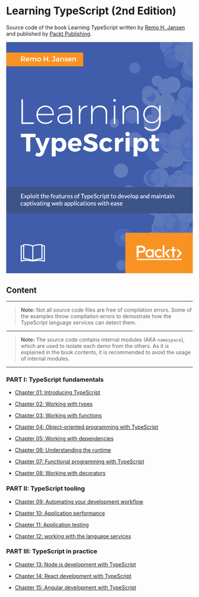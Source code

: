 # Learning TypeScript (2nd Edition)

Source code of the book Learning TypeScript written by [Remo H. Jansen](https://github.com/remojansen) and published by [Packt Publishing](https://www.packtpub.com/).

![](/media/cover.png)

## Content

---

> **Note:** Not all source code files are free
of compilation errors. Some of the examples throw
compilation errors to demostrate how the TypeScript
language services can detect them.

---

> **Note:** The source code contains internal modules (AKA `namespace`), which are used to isolate each demo from the others. As it is explained in the book contents, it is recommended to avoid the usage of internal modules.
---

### PART I: TypeScript fundamentals

- [Chapter 01: Introducing TypeScript](/chapters/chapter_01)

- [Chapter 02: Working with types](/chapters/chapter_02)

- [Chapter 03: Working with functions](/chapters/chapter_03)

- [Chapter 04: Object-oriented programming with TypeScript](/chapters/chapter_04)

- [Chapter 05: Working with dependencies](/chapters/chapter_05)

- [Chapter 06: Understanding the runtime](/chapters/chapter_06)

- [Chapter 07: Functional programming with TypeScript](/chapters/chapter_07)

- [Chapter 08: Working with decorators](/chapters/chapter_08)

### PART II: TypeScript tooling

- [Chapter 09: Automating your development workflow](/chapters/chapter_09)

- [Chapter 10: Application performance](/chapters/chapter_10)

- [Chapter 11: Application testing](/chapters/chapter_11)

- [Chapter 12: working with the language services](/chapters/chapter_11)

### PART III: TypeScript in practice

- [Chapter 13: Node.js development with TypeScript](/chapters/chapter_13)

- [Chapter 14: React development with TypeScript](/chapters/chapter_14)

- [Chapter 15: Angular development with TypeScript](/chapters/chapter_15)
